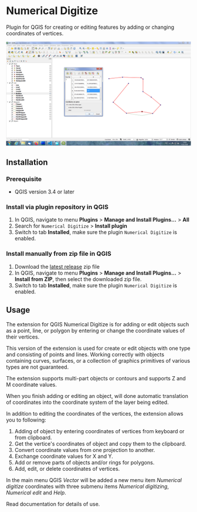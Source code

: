 # Numerical Digitize

Plugin for QGIS for creating or editing features by adding or changing
coordinates of vertices.

![Common image](images/readme.png)

## Installation

### Prerequisite

* QGIS version 3.4 or later

### Install via plugin repository in QGIS

1. In QGIS, navigate to menu **Plugins** > **Manage and Install Plugins...** >
**All**
2. Search for `Numerical Digitize` > **Install plugin**
3. Switch to tab **Installed**, make sure the plugin `Numerical Digitize` is
enabled.

### Install manually from zip file in QGIS

1. Download the [latest release](https://github.com/desertwolf7/numericalDigitize/releases) zip file
2. In QGIS, navigate to menu **Plugins** > **Manage and Install Plugins...** >
**Install from ZIP**, then select the downloaded zip file.
3. Switch to tab **Installed**, make sure the plugin `Numerical Digitize` is
enabled.

## Usage

The extension for QGIS Numerical Digitize is for adding or
edit objects such as a point, line, or polygon by entering or
change the coordinate values of their vertices.

This version of the extension is used for create or edit objects with one type
and consisting of points and lines. Working correctly with objects containing
curves, surfaces, or a collection of graphics primitives of various types are
not guaranteed.

The extension supports multi-part objects or contours and supports Z and M
coordinate values.

When you finish adding or editing an object, will done automatic translation of
coordinates into the coordinate system of the layer being edited.

In addition to editing the coordinates of the vertices, the extension
allows you to following:

1. Adding of object by entering coordinates of vertices from keyboard or from
clipboard.
2. Get the vertice's coordinates of object and copy them to the clipboard.
3. Convert coordinate values from one projection to another.
4. Exchange coordinate values for X and Y.
5. Add or remove parts of objects and/or rings for polygons.
6. Add, edit, or delete coordinates of vertices.

In the main menu QGIS *Vector* will be added a new menu item *Numerical
digitize* coordinates with three submenu items *Numerical digitizing*,
*Numerical edit* and *Help*.

Read documentation for details of use.
